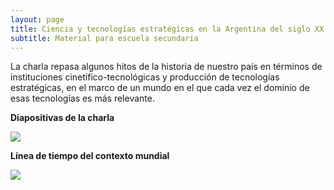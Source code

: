```yaml
---
layout: page
title: Ciencia y tecnologías estratégicas en la Argentina del siglo XX
subtitle: Material para escuela secundaria
---
```


La charla repasa algunos hitos de la historia de nuestro país en términos de instituciones cinetífico-tecnológicas y producción de tecnologías estratégicas, en el marco de un mundo en el que cada vez el dominio de esas tecnologías es más relevante.

**Diapositivas  de la charla**

<a href="{{ site.url }}/divulgación/CyTenArgXX/diapositivas.pdf">
    <img class="avatar-img" src="{{ site.url }}/divulgación/CyTenArgXX/diapositivas.png" />
</a>


**Línea de tiempo del contexto mundial**

<a href="{{ site.url }}divulgación/CyTenArgXX/línea de tiempo.pdf">
    <img class="avatar-img" src="{{ site.url }}/divulgación/CyTenArgXX/línea de tiempo.png" />
</a>

